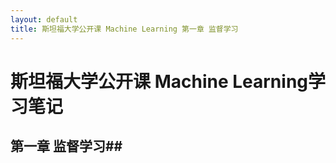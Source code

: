 ```yaml
---
layout: default
title: 斯坦福大学公开课 Machine Learning 第一章 监督学习
---
```


# 斯坦福大学公开课 Machine Learning学习笔记 #
## 第一章 监督学习##
